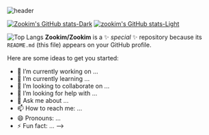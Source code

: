 ![header](https://capsule-render.vercel.app/api?type=venom&color=auto&height=300&section=header&text=Zookim's%20Github&fontSize=90&fontColor=d6ace6)

[![Zookim's GitHub stats-Dark](https://github-readme-stats.vercel.app/api?username=Zookim&show_icons=true&theme=radical#gh-dark-mode-only)](https://github.com/Zookim/github-readme-stats#gh-dark-mode-only)
[![zookim's GitHub stats-Light](https://github-readme-stats.vercel.app/api?username=Zookim&show_icons=true&theme=default#gh-light-mode-only)](https://github.com/Zookim/github-readme-stats#gh-light-mode-only)

![Top Langs](https://github-readme-stats.vercel.app/api/top-langs/?username=Zookim&size_weight=0.5&count_weight=0.5)
**Zookim/Zookim** is a ✨ _special_ ✨ repository because its `README.md` (this file) appears on your GitHub profile.

Here are some ideas to get you started:

- 🔭 I’m currently working on ...
- 🌱 I’m currently learning ...
- 👯 I’m looking to collaborate on ...
- 🤔 I’m looking for help with ...
- 💬 Ask me about ...
- 📫 How to reach me: ...
- 😄 Pronouns: ...
- ⚡ Fun fact: ...
-->
